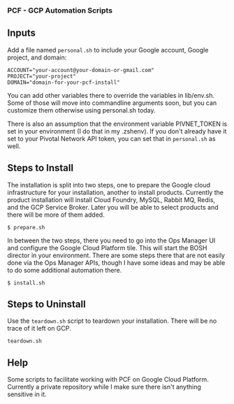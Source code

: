 ### PCF - GCP Automation Scripts

## Inputs

Add a file named `personal.sh` to include your Google account, Google project, and domain:

```
ACCOUNT="your-account@your-domain-or-gmail.com"
PROJECT="your-project"
DOMAIN="domain-for-your-pcf-install"
```

You can add other variables there to override the variables in lib/env.sh. Some of those will move into commandline arguments soon,
but you can customize them otherwise using personal.sh today.

There is also an assumption that the environment variable PIVNET_TOKEN is set in your environment (I do that in my .zshenv). If you
don't already have it set to your Pivotal Network API token, you can set that in `personal.sh` as well.

## Steps to Install

The installation is split into two steps, one to prepare the Google cloud infrastructure for your installation, another to install products.
Currently the product installation will install Cloud Foundry, MySQL, Rabbit MQ, Redis, and the GCP Service Broker. Later you will be able to
select products and there will be more of them added.

```
$ prepare.sh
```

In between the two steps, there you need to go into the Ops Manager UI and configure the Google Cloud Platform tile. This will start the BOSH
director in your environment.  There are some steps there that are not easily done via the Ops Manager APIs, though I have some ideas and may
be able to do some additional automation there.

```
$ install.sh
```

## Steps to Uninstall

Use the `teardown.sh` script to teardown your installation. There will be no trace of it left on GCP.

```
teardown.sh
```

## Help

Some scripts to facilitate working with PCF on Google Cloud Platform.
Currently a private repository while I make sure there isn't anything sensitive in it.
